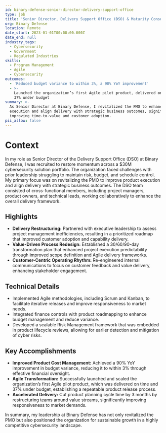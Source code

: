 ```yaml
---
id: binary-defense-senior-director-delivery-support-office
type: job
title: 'Senior Director, Delivery Support Office (DSO) & Maturity Consultant'
org: Binary Defense
location: Remote
date_start: 2023-01-01T00:00:00.000Z
date_end: null
industry_tags:
  - Cybersecurity
  - Government
  - Regulated Industries
skills:
  - Program Management
  - Agile
  - Cybersecurity
outcomes:
  - 'Reduced budget variance to within 3%, a 90% YoY improvement'
  - >-
    Launched the organization’s first Agile pilot product, delivered on time and
    37% under budget
summary: >-
  As Senior Director at Binary Defense, I revitalized the PMO to enhance product
  execution and align delivery with strategic business outcomes, significantly
  improving time-to-value and customer adoption.
pii_allow: false
---
```


# Context
In my role as Senior Director of the Delivery Support Office (DSO) at Binary Defense, I was recruited to restore momentum across a $30M cybersecurity solution portfolio. The organization faced challenges with prior leadership struggling to maintain risk, budget, and schedule control. My primary focus was on revitalizing the PMO to improve product execution and align delivery with strategic business outcomes. The DSO team consisted of cross-functional members, including project managers, product owners, and technical leads, working collaboratively to enhance the overall delivery framework.

## Highlights
- **Delivery Restructuring:** Partnered with executive leadership to assess project management inefficiencies, resulting in a prioritized roadmap that improved customer adoption and capability delivery.
- **Value-Driven Process Redesign:** Established a 30/60/90-day transformation plan that enhanced project execution predictability through improved scope definition and Agile delivery frameworks.
- **Customer-Centric Operating Rhythm:** Re-engineered internal communications to focus on customer feedback and value delivery, enhancing stakeholder engagement.

## Technical Details
- Implemented Agile methodologies, including Scrum and Kanban, to facilitate iterative releases and improve responsiveness to market needs.
- Integrated finance controls with product roadmapping to enhance budget management and reduce variance.
- Developed a scalable Risk Management framework that was embedded in product lifecycle reviews, allowing for earlier detection and mitigation of cyber risks.

## Key Accomplishments
- **Improved Product Cost Management:** Achieved a 90% YoY improvement in budget variance, reducing it to within 3% through effective financial oversight.
- **Agile Transformation:** Successfully launched and scaled the organization’s first Agile pilot product, which was delivered on time and 37% under budget, establishing a repeatable product release process.
- **Accelerated Delivery:** Cut product planning cycle time by 3 months by restructuring teams around value streams, significantly improving responsiveness to market demands.

In summary, my leadership at Binary Defense has not only revitalized the PMO but also positioned the organization for sustainable growth in a highly competitive cybersecurity landscape.
